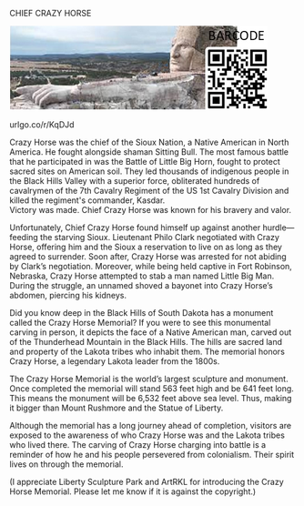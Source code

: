 CHIEF CRAZY HORSE


![CHIEF CRAZY HORSE](https://github.com/ywangnccu/ywang/blob/main/images/CHIEF_CRAZY_HORSE.jpg)

urlgo.co/r/KqDJd


Crazy Horse was the chief of the Sioux Nation, a Native American in North America. He fought alongside shaman Sitting Bull. 
The most famous battle that he participated in was the Battle of Little Big Horn, fought to protect sacred sites on American soil. 
They led thousands of indigenous people in the Black Hills Valley with a superior force, obliterated hundreds of cavalrymen of the 7th Cavalry Regiment of the US 1st Cavalry Division and killed the regiment's commander, Kasdar.  
Victory was made. Chief Crazy Horse was known for his bravery and valor.

Unfortunately, Chief Crazy Horse found himself up against another hurdle—feeding the starving Sioux. Lieutenant Philo Clark negotiated with Crazy Horse, 
offering him and the Sioux a reservation to live on as long as they agreed to surrender. Soon after, Crazy Horse was arrested for not abiding by Clark’s negotiation. Moreover, 
while being held captive in Fort Robinson, Nebraska, Crazy Horse attempted to stab a man named Little Big Man. During the struggle, an unnamed shoved a bayonet into Crazy Horse’s abdomen, piercing his kidneys.

Did you know deep in the Black Hills of South Dakota has a monument called the Crazy Horse Memorial? If you were to see this monumental carving in person, 
it depicts the face of a Native American man, carved out of the Thunderhead Mountain in the Black Hills. The hills are sacred land and property of the Lakota tribes who inhabit them. 
The memorial honors Crazy Horse, a legendary Lakota leader from the 1800s.

The Crazy Horse Memorial is the world’s largest sculpture and monument. Once completed the memorial will stand 563 feet high and be 641 feet long. 
This means the monument will be 6,532 feet above sea level. Thus, making it bigger than Mount Rushmore and the Statue of Liberty.

Although the memorial has a long journey ahead of completion, visitors are exposed to the awareness of who Crazy Horse was and the Lakota tribes who lived there. 
The carving of Crazy Horse charging into battle is a reminder of how he and his people persevered from colonialism. Their spirit lives on through the memorial.


(I appreciate Liberty Sculpture Park and ArtRKL for introducing the Crazy Horse Memorial. Please let me know if it is against the copyright.)
